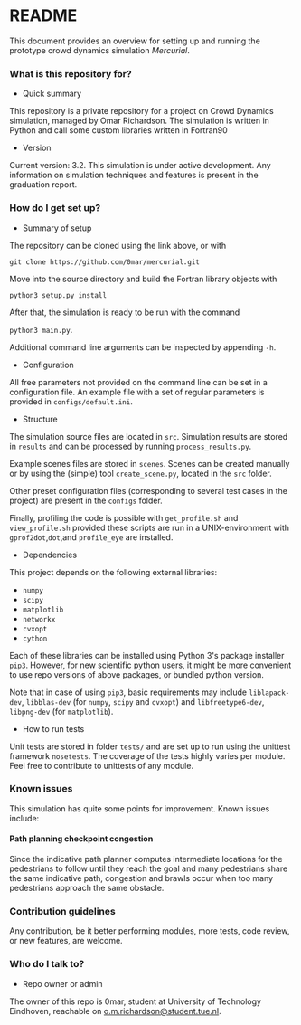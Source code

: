 # README #

This document provides an overview for setting up and running the prototype crowd dynamics simulation *Mercurial*.

### What is this repository for? ###

* Quick summary

This repository is a private repository for a project on Crowd Dynamics simulation, managed by Omar Richardson.
The simulation is written in Python and call some custom libraries written in Fortran90

* Version

Current version: 3.2.
This simulation is under active development. 
Any information on simulation techniques and features is present in the graduation report.

### How do I get set up? ###

* Summary of setup

The repository can be cloned using the link above, or with 

`git clone https://github.com/0mar/mercurial.git`

Move into the source directory and build the Fortran library objects with 

`python3 setup.py install`

After that, the simulation is ready to be run with the command

`python3 main.py`. 

Additional command line arguments can be inspected by appending `-h`.

* Configuration

All free parameters not provided on the command line can be set in a configuration file.
An example file with a set of regular parameters is provided in `configs/default.ini`.

* Structure

The simulation source files are located in `src`. Simulation results are stored in `results` and can be processed by running `process_results.py`.

Example scenes files are stored in `scenes`. Scenes can be created manually or by using the (simple) tool `create_scene.py`, located in the `src` folder.

Other preset configuration files (corresponding to several test cases in the project) are present in the `configs` folder.

Finally, profiling the code is possible with `get_profile.sh` and `view_profile.sh` provided these scripts are run in a UNIX-environment with `gprof2dot`,`dot`,and `profile_eye` are installed.
* Dependencies

This project depends on the following external libraries:

- `numpy`
- `scipy`
- `matplotlib`
- `networkx`
- `cvxopt`
- `cython`

Each of these libraries can be installed using Python 3's package installer `pip3`.
However, for new scientific python users, it might be more convenient to use repo versions of above packages, or bundled python version.

Note that in case of using `pip3`, basic requirements may include `liblapack-dev`, `libblas-dev` (for `numpy`, `scipy` and `cvxopt`) and `libfreetype6-dev`, `libpng-dev` (for `matplotlib`).

* How to run tests

Unit tests are stored in folder `tests/` and are set up to run using the unittest framework `nosetests`. 
The coverage of the tests highly varies per module. Feel free to contribute to unittests of any module.

### Known issues ###

This simulation has quite some points for improvement. Known issues include:

#### Path planning checkpoint congestion ####

Since the indicative path planner computes intermediate locations for the pedestrians to follow until they reach the goal
 and many pedestrians share the same indicative path, congestion and brawls occur when too many pedestrians approach the same obstacle.

### Contribution guidelines ###

Any contribution, be it better performing modules, more tests, code review, or new features, are welcome.

### Who do I talk to? ###

* Repo owner or admin

The owner of this repo is 0mar, student at University of Technology Eindhoven,
 reachable on o.m.richardson@student.tue.nl.

